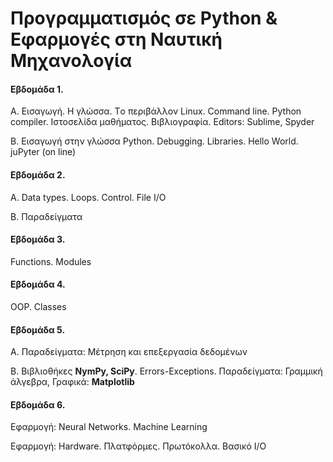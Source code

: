 
# Προγραμματισμός σε Python & Εφαρμογές στη Ναυτική Μηχανολογία 


#### Εβδομάδα 1. 

A. Εισαγωγή. Η γλώσσα. Τo περιβάλλον Linux. Command line. Python compiler. Ιστοσελίδα μαθήματος. Βιβλιογραφία. Editors: Sublime, Spyder

B. Εισαγωγή στην γλώσσα Python. Debugging. Libraries. Hello World. juPyter (on line)

#### Εβδομάδα 2. 
Α. Data types. Loops. Control. File I/O

Β. Παραδείγματα

#### Εβδομάδα 3. 
Functions. Modules

#### Εβδομάδα 4. 
OOP. Classes

#### Εβδομάδα 5. 
A. Παραδείγματα: Μέτρηση και επεξεργασία δεδομένων


B. Βιβλιοθήκες **NymPy, SciPy**. Errors-Exceptions. Παραδείγματα: Γραμμική άλγεβρα, Γραφικά: **Matplotlib**


#### Εβδομάδα 6. 
Εφαρμογή: Neural Networks. Machine Learning

Εφαρμογή: Hardware.  Πλατφόρμες. Πρωτόκολλα. Βασικό Ι/Ο

